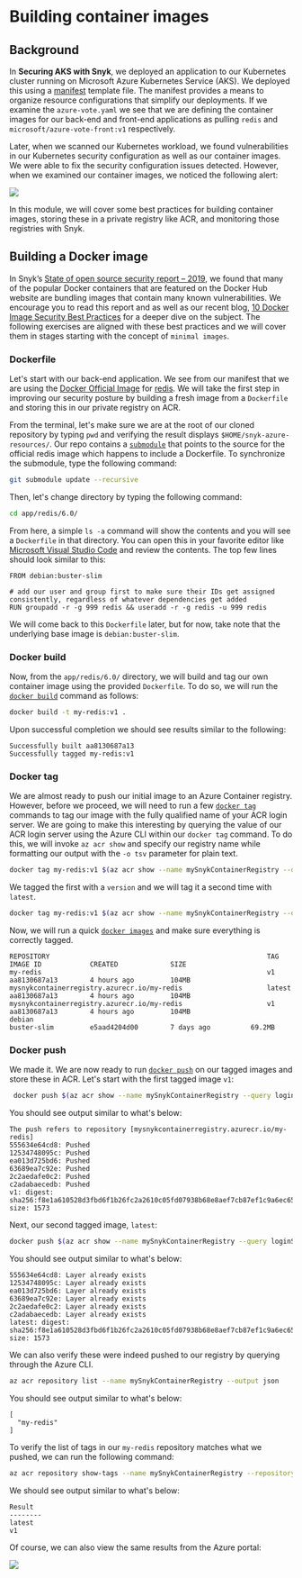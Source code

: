 # Building container images

## Background

In **Securing AKS with Snyk**, we deployed an application to our Kubernetes cluster running on Microsoft Azure Kubernetes Service \(AKS\). We deployed this using a [manifest](https://kubernetes.io/docs/concepts/cluster-administration/manage-deployment/) template file. The manifest provides a means to organize resource configurations that simplify our deployments. If we examine the `azure-vote.yaml` we see that we are defining the container images for our back-end and front-end applications as pulling `redis` and `microsoft/azure-vote-front:v1` respectively.

Later, when we scanned our Kubernetes workload, we found vulnerabilities in our Kubernetes security configuration as well as our container images. We were able to fix the security configuration issues detected. However, when we examined our container images, we noticed the following alert:

![](https://github.com/snyk/user-docs/tree/695c746d1b207ffdf923b84e4590d31b29e2cc73/docs/.gitbook/assets/snyk_scan_06.png)

In this module, we will cover some best practices for building container images, storing these in a private registry like ACR, and monitoring those registries with Snyk.

## Building a Docker image

In Snyk’s [State of open source security report – 2019](https://snyk.io/blog/top-ten-most-popular-docker-images-each-contain-at-least-30-vulnerabilities/), we found that many of the popular Docker containers that are featured on the Docker Hub website are bundling images that contain many known vulnerabilities. We encourage you to read this report and as well as our recent blog, [10 Docker Image Security Best Practices](https://snyk.io/blog/10-docker-image-security-best-practices/) for a deeper dive on the subject. The following exercises are aligned with these best practices and we will cover them in stages starting with the concept of `minimal images`.

### Dockerfile

Let's start with our back-end application. We see from our manifest that we are using the [Docker Official Image](https://docs.docker.com/docker-hub/official_repos/) for [redis](https://hub.docker.com/_/redis). We will take the first step in improving our security posture by building a fresh image from a `Dockerfile` and storing this in our private registry on ACR.

From the terminal, let's make sure we are at the root of our cloned repository by typing `pwd` and verifying the result displays `$HOME/snyk-azure-resources/`. Our repo contains a [`submodule`](https://git-scm.com/book/en/v2/Git-Tools-Submodules) that points to the source for the official redis image which happens to include a Dockerfile. To synchronize the submodule, type the following command:

```bash
git submodule update --recursive
```

Then, let's change directory by typing the following command:

```bash
cd app/redis/6.0/
```

From here, a simple `ls -a` command will show the contents and you will see a `Dockerfile` in that directory. You can open this in your favorite editor like [Microsoft Visual Studio Code](https://code.visualstudio.com/) and review the contents. The top few lines should look similar to this:

```text
FROM debian:buster-slim

# add our user and group first to make sure their IDs get assigned consistently, regardless of whatever dependencies get added
RUN groupadd -r -g 999 redis && useradd -r -g redis -u 999 redis
```

We will come back to this `Dockerfile` later, but for now, take note that the underlying base image is `debian:buster-slim`.

### Docker build

Now, from the `app/redis/6.0/` directory, we will build and tag our own container image using the provided `Dockerfile`. To do so, we will run the [`docker build`](https://docs.docker.com/engine/reference/commandline/build/) command as follows:

```bash
docker build -t my-redis:v1 .
```

Upon successful completion we should see results similar to the following:

```text
Successfully built aa8130687a13
Successfully tagged my-redis:v1
```

### Docker tag

We are almost ready to push our initial image to an Azure Container registry. However, before we proceed, we will need to run a few [`docker tag`](https://docs.docker.com/engine/reference/commandline/tag/) commands to tag our image with the fully qualified name of your ACR login server. We are going to make this interesting by querying the value of our ACR login server using the Azure CLI within our `docker tag` command. To do this, we will invoke `az acr show` and specify our registry name while formatting our output with the `-o tsv` parameter for plain text.

```bash
docker tag my-redis:v1 $(az acr show --name mySnykContainerRegistry --query loginServer --output tsv)/my-redis:v1
```

We tagged the first with a `version` and we will tag it a second time with `latest`.

```bash
docker tag my-redis:v1 $(az acr show --name mySnykContainerRegistry --query loginServer --output tsv)/my-redis:latest
```

Now, we will run a quick [`docker images`](https://docs.docker.com/engine/reference/commandline/images/) and make sure everything is correctly tagged.

```text
REPOSITORY                                                      TAG                 IMAGE ID            CREATED             SIZE
my-redis                                                        v1                  aa8130687a13        4 hours ago         104MB
mysnykcontainerregistry.azurecr.io/my-redis                     latest              aa8130687a13        4 hours ago         104MB
mysnykcontainerregistry.azurecr.io/my-redis                     v1                  aa8130687a13        4 hours ago         104MB
debian                                                          buster-slim         e5aad4204d00        7 days ago          69.2MB
```

### Docker push

We made it. We are now ready to run [`docker push`](https://docs.docker.com/engine/reference/commandline/push/) on our tagged images and store these in ACR. Let's start with the first tagged image `v1`:

```bash
 docker push $(az acr show --name mySnykContainerRegistry --query loginServer --output tsv)/my-redis:v1
```

You should see output similar to what's below:

```text
The push refers to repository [mysnykcontainerregistry.azurecr.io/my-redis]
555634e64cd8: Pushed
12534748095c: Pushed
ea013d725bd6: Pushed
63689ea7c92e: Pushed
2c2aedafe0c2: Pushed
c2adabaecedb: Pushed
v1: digest: sha256:f8e1a610528d3fbd6f1b26fc2a2610c05fd07938b68e8aef7cb87ef1c9a6ec65 size: 1573
```

Next, our second tagged image, `latest`:

```bash
docker push $(az acr show --name mySnykContainerRegistry --query loginServer --output tsv)/my-redis:latest
```

You should see output similar to what's below:

```text
555634e64cd8: Layer already exists
12534748095c: Layer already exists
ea013d725bd6: Layer already exists
63689ea7c92e: Layer already exists
2c2aedafe0c2: Layer already exists
c2adabaecedb: Layer already exists
latest: digest: sha256:f8e1a610528d3fbd6f1b26fc2a2610c05fd07938b68e8aef7cb87ef1c9a6ec65 size: 1573
```

We can also verify these were indeed pushed to our registry by querying through the Azure CLI.

```bash
az acr repository list --name mySnykContainerRegistry --output json
```

You should see output similar to what's below:

```text
[
  "my-redis"
]
```

To verify the list of tags in our `my-redis` repository matches what we pushed, we can run the following command:

```bash
az acr repository show-tags --name mySnykContainerRegistry --repository my-redis --output table
```

We should see output similar to what's below:

```text
Result
--------
latest
v1
```

Of course, we can also view the same results from the Azure portal:

![](https://github.com/snyk/user-docs/tree/695c746d1b207ffdf923b84e4590d31b29e2cc73/docs/.gitbook/assets/acr_repository_01.png)

